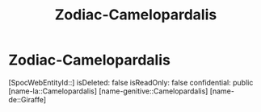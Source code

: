 ﻿---
title: "Zodiac-Camelopardalis"
type: Zodiac
tags:
- astro/Zodiac

---

# Zodiac-Camelopardalis

[SpocWebEntityId::]
isDeleted: false
isReadOnly: false
confidential: public
[name-la::Camelopardalis]
[name-genitive::Camelopardalis]
[name-de::Giraffe]
